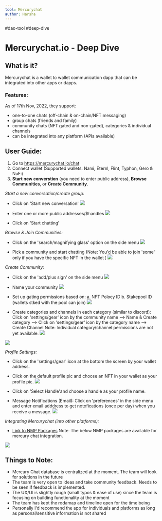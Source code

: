 ```yaml
---
tool: Mercurychat
author: Harsha
---
```

#dao-tool #deep-dive 

# Mercurychat.io - Deep Dive

## **What is it?**
Mercurychat is a wallet to wallet communication dapp that can be integrated into other apps or dapps.


### **Features:**
As of 17th Nov, 2022, they support:
* one-to-one chats (off-chain & on-chain/NFT messaging) 
* group chats (friends and family)
* community chats (NFT gated and non-gated), categories & individual channels 
* can be integrated into any platform (APIs available)

## **User Guide:**
1. Go to https://mercurychat.io/chat
2. Connect wallet
   (Supported wallets: Nami, Eternl, Flint, Typhon, Gero & NuFi)
3. **Start new converstion** (you need to enter public address), **Browse Communities**, or **Create Community**.

*Start a new conversation/create group:*
* Click on 'Start new conversation'
![](https://i.imgur.com/KNaLncF.png)

* Enter one or more public addresses/$handles
![](https://i.imgur.com/o48ZL6P.png)


* Click on 'Start chatting'

*Browse & Join Communities:*
* Click on the 'search/magnifying glass' option on the side menu
![](https://i.imgur.com/MgXaJ3v.png)


* Pick a community and start chatting 
(Note: You'd be able to join 'some' only if you have the specific NFT in the wallet )
![](https://i.imgur.com/6jQgca7.jpg)



*Create Community:*
* Click on the 'add/plus sign' on the side menu
![](https://i.imgur.com/aU5JpCi.png)


* Name your community
![](https://i.imgur.com/f4vPml9.png)

* Set up gating permissions based on:
   a. NFT Polocy ID
   b. Stakepool ID (wallets stked with the pool can join)
  ![](https://i.imgur.com/CphIJdn.png)


* Create categories and channels in each category (similar to discord): Click on 'settings/gear' icon by the community name --> Name & Create category --> Click on 'settings/gear' icon by the category name --> Create Channel
Note: Individual category/channel permissions are not yet available.
![](https://i.imgur.com/H6XISh5.png)


![](https://i.imgur.com/nroL78i.png)

*Profile Settings:*
* Click on the 'settings/gear' icon at the bottom the screen by your wallet address.
* Click on the default profile pic and choose an NFT in your wallet as your profile pic.
![](https://i.imgur.com/01xtTxE.png)

* Click on 'Select Handle'and choose a handle as your profile name.
* Message Notifications (Email): Click on 'preferences' in the side menu and enter email adddress to get notofications (once per day) when you receive a message.
![](https://i.imgur.com/hCZsE6O.png)


*Integrating Mercurychat (into other platforms):*
* [Link to NMP Packages](https://mercurychat.io/integrate)
Note: The below NMP packages are available for mercury chat integration.

![](https://i.imgur.com/urCUAO0.jpg)


## **Things to Note:**
* Mercury Chat database is centralized at the moment. The team will look for solutions in the future
* The team is very open to ideas and take community feedback. Needs to be seen if feedback is implemented.
* The UX/UI is slightly rough (small typos & ease of use) since the team is focusing on building functionality at the moment
* The team has kept the rodamap and timeline open for the time being
* Personally I'd recommend the app for individuals and platforms as long as personal/sensitive information is not shared






